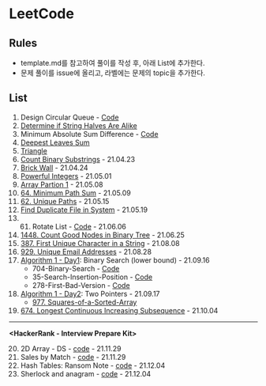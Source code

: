 # LeetCode

## Rules
- template.md를 참고하여 풀이를 작성 후, 아래 List에 추가한다.
- 문제 풀이를 issue에 올리고, 라벨에는 문제의 topic을 추가한다.

## List

**<LeetCode>**

1. Design Circular Queue - [Code](/2021-04/design-circular-queue.js)
2. [Determine if String Halves Are Alike](/2021-04/determine-if-string-halves-are-alike.md)
3. Minimum Absolute Sum Difference - [Code](/2021-04/minimum-absolute-sum-difference.js)
4. [Deepest Leaves Sum](/2021-04/deepest-leaves-sum.md)
5. [Triangle](/2021-04/triangle.md)
6. [Count Binary Substrings](/2021-04/count-binary-strings.md) - 21.04.23
7. [Brick Wall](/2021-04/brick-wall.md) - 21.04.24
8. [Powerful Integers](/2021-05/powerful-integers.md) - 21.05.01
9. [Array Partion 1](/Array-and-String/array-partition-1.md) - 21.05.08
10. [64. Minimum Path Sum](/2021-05/minimum-path-sum.md) - 21.05.09
11. [62. Unique Paths](/2021-05/unique-path.md) - 21.05.15
12. [Find Duplicate File in System](/2021-05/FindDuplicateFileInSystem.md) - 21.05.19
13. 61. Rotate List - [Code](/2021-06/61-RotateList.js) - 21.06.06
14. [1448. Count Good Nodes in Binary Tree](/2021-06/1448-CountGoodNodesinBinaryTree.md) - 21.06.25
15. [387. First Unique Character in a String](/2021-08/387-First-Unique-Character-in-a-String.md) - 21.08.08
16. [929. Unique Email Addresses](/2021-08/929-Unique-Email-Addresses.md) - 21.08.28
17. [Algorithm 1 - Day1](https://leetcode.com/study-plan/algorithm/): Binary Search (lower bound) - 21.09.16
      - 704-Binary-Search - [Code](/2021-09/704-Binary-Search.js)
      - 35-Search-Insertion-Position - [Code](/2021-09/35-Search-Insertion-Position.js)
      - 278-First-Bad-Version - [Code](/2021-09/278-First-Bad-Version.js)
18. [Algorithm 1 - Day2](https://leetcode.com/study-plan/algorithm/): Two Pointers - 21.09.17
      - [977. Squares-of-a-Sorted-Array](/2021-09/977-Squares-of-a-Sorted-Array.md)
19. [674. Longest Continuous Increasing Subsequence](https://github.com/yejineee/LeetCode/blob/master/2021-10/674-Longest-Continuous-Increasing-Subsequence.md)  - 21.10.04

<hr />

**<HackerRank - Interview Prepare Kit></HackerRank>**

20. 2D Array - DS - [code](./2021-12/2d-array-ds.ts) - 21.11.29
21. Sales by Match - [code](2021-12/sales-by-match.ts) - 21.11.29
22. Hash Tables: Ransom Note - [code](./2021-12/ransom-note.ts) - 21.12.04
23. Sherlock and anagram - [code](2021-12/sherlock-and-anagrams.ts) - 21.12.04
